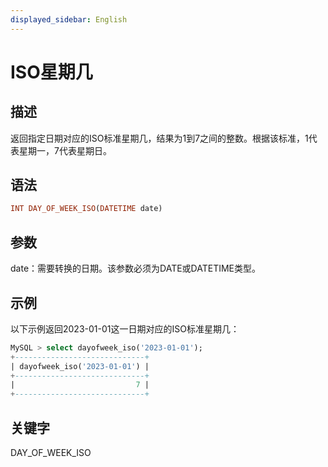 ```yaml
---
displayed_sidebar: English
---
```


# ISO星期几

## 描述

返回指定日期对应的ISO标准星期几，结果为1到7之间的整数。根据该标准，1代表星期一，7代表星期日。

## 语法

```Haskell
INT DAY_OF_WEEK_ISO(DATETIME date)
```

## 参数

date：需要转换的日期。该参数必须为DATE或DATETIME类型。

## 示例

以下示例返回2023-01-01这一日期对应的ISO标准星期几：

```SQL
MySQL > select dayofweek_iso('2023-01-01');
+-----------------------------+
| dayofweek_iso('2023-01-01') |
+-----------------------------+
|                           7 |
+-----------------------------+
```

## 关键字

DAY_OF_WEEK_ISO
